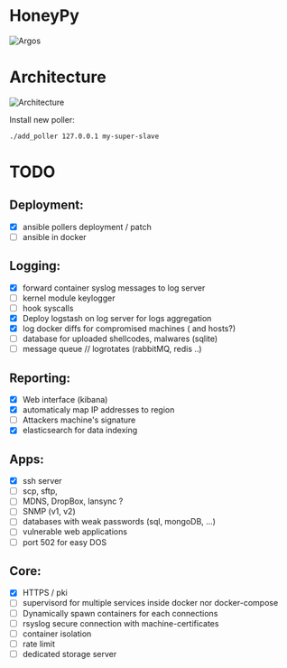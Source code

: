 # HoneyPy
![Argos](https://static.comicvine.com/uploads/scale_small/11/117763/3094291-mightyherc13807.jpg)

# Architecture
![Architecture](https://github.com/jurelou/HoneyPy/blob/master/honeypot)

Install new poller:
```shell
./add_poller 127.0.0.1 my-super-slave
```

# TODO

## Deployment:

- [x] ansible pollers deployment / patch
- [ ] ansible in docker

## Logging:

- [x] forward container syslog messages to log server
- [ ] kernel module keylogger
- [ ] hook syscalls
- [x] Deploy logstash on log server for logs aggregation
- [x] log docker diffs for compromised machines ( and hosts?)
- [ ] database for uploaded shellcodes, malwares (sqlite)
- [ ] message queue // logrotates (rabbitMQ, redis ..)

## Reporting:
- [x] Web interface (kibana)
- [x] automaticaly map IP addresses to region
- [ ] Attackers machine's signature
- [x] elasticsearch for data indexing

## Apps:
- [x] ssh server
- [ ] scp, sftp,   
- [ ] MDNS, DropBox, lansync ?
- [ ] SNMP (v1, v2)
- [ ] databases with weak passwords (sql, mongoDB, ...)
- [ ] vulnerable web applications
- [ ] port 502 for easy DOS

## Core:
- [x] HTTPS / pki
- [ ] supervisord for multiple services inside docker nor docker-compose
- [ ] Dynamically spawn containers for each connections
- [ ] rsyslog secure connection  with machine-certificates
- [ ] container isolation
- [ ] rate limit
- [ ] dedicated storage server

